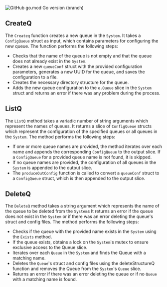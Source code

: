 ![GitHub go.mod Go version (branch)](https://img.shields.io/github/go-mod/go-version/fagneracr/queue/master)

## CreateQ

The `Createq` function creates a new queue in the `System`. It takes a `ConfigQueue` struct as input, which contains parameters for configuring the new queue. The function performs the following steps:

- Checks that the name of the queue is not empty and that the queue does not already exist in the `System`.
- Creates a new `queueConf` struct with the provided configuration parameters, generates a new UUID for the queue, and saves the configuration to a file.
- Creates the necessary directory structure for the queue.
- Adds the new queue configuration to the `e.Queue` slice in the `System` struct and returns an error if there was any problem during the process.

## ListQ

The `ListQ` method takes a variadic number of string arguments which represent the names of queues. It returns a slice of `ConfigQueue` structs which represent the configuration of the specified queues or all queues in the `System`. The method performs the following steps:

- If one or more queue names are provided, the method iterates over each name and appends the corresponding `ConfigQueue` to the output slice. If a `ConfigQueue` for a provided queue name is not found, it is skipped.
- If no queue names are provided, the configuration of all queues in the `System` is appended to the output slice.
- The `produceOutConfig` function is called to convert a `queueConf` struct to a `ConfigQueue` struct, which is then appended to the output slice.

## DeleteQ

The `DeleteQ` method takes a string argument which represents the name of the queue to be deleted from the `System`s It returns an error if the queue does not exist in the `System` or if there was an error deleting the queue's struct and config files. The method performs the following steps:

- Checks if the queue with the provided name exists in the `System` using the `Exists` method.
- If the queue exists, obtains a lock on the `System`'s mutex to ensure exclusive access to the Queue slice.
- Iterates over each `Queue` in the `System` and finds the Queue with a matching name.
- Deletes the `Queue`'s struct and config files using the deleteStructureQ function and removes the Queue from the `System`'s `Queue` slice.
- Returns an error if there was an error deleting the queue or if no `Queue` with a matching name is found.